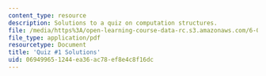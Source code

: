 ```yaml
---
content_type: resource
description: Solutions to a quiz on computation structures.
file: /media/https%3A/open-learning-course-data-rc.s3.amazonaws.com/6-004-computation-structures-spring-2009/069499651244ea36ac78ef8e4c8f16dc_MIT6_004s09_quiz01_sol.pdf
file_type: application/pdf
resourcetype: Document
title: 'Quiz #1 Solutions'
uid: 06949965-1244-ea36-ac78-ef8e4c8f16dc
---
```

